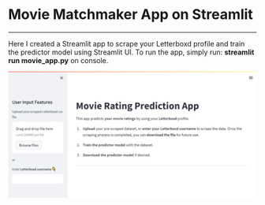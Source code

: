 # Movie Matchmaker App on Streamlit
---
Here I created a Streamlit app to scrape your Letterboxd profile and train the predictor model using Streamlit UI.
To run the app, simply run: **streamlit run movie_app.py** on console.

![](images/main_screen.png)
